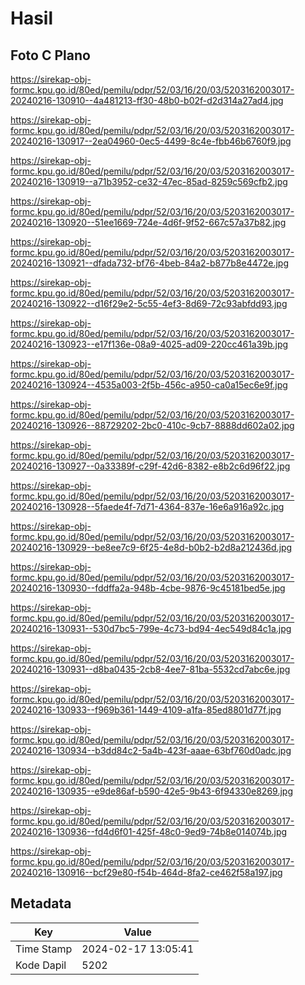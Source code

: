 # Hasil

## Foto C Plano

https://sirekap-obj-formc.kpu.go.id/80ed/pemilu/pdpr/52/03/16/20/03/5203162003017-20240216-130910--4a481213-ff30-48b0-b02f-d2d314a27ad4.jpg

https://sirekap-obj-formc.kpu.go.id/80ed/pemilu/pdpr/52/03/16/20/03/5203162003017-20240216-130917--2ea04960-0ec5-4499-8c4e-fbb46b6760f9.jpg

https://sirekap-obj-formc.kpu.go.id/80ed/pemilu/pdpr/52/03/16/20/03/5203162003017-20240216-130919--a71b3952-ce32-47ec-85ad-8259c569cfb2.jpg

https://sirekap-obj-formc.kpu.go.id/80ed/pemilu/pdpr/52/03/16/20/03/5203162003017-20240216-130920--51ee1669-724e-4d6f-9f52-667c57a37b82.jpg

https://sirekap-obj-formc.kpu.go.id/80ed/pemilu/pdpr/52/03/16/20/03/5203162003017-20240216-130921--dfada732-bf76-4beb-84a2-b877b8e4472e.jpg

https://sirekap-obj-formc.kpu.go.id/80ed/pemilu/pdpr/52/03/16/20/03/5203162003017-20240216-130922--d16f29e2-5c55-4ef3-8d69-72c93abfdd93.jpg

https://sirekap-obj-formc.kpu.go.id/80ed/pemilu/pdpr/52/03/16/20/03/5203162003017-20240216-130923--e17f136e-08a9-4025-ad09-220cc461a39b.jpg

https://sirekap-obj-formc.kpu.go.id/80ed/pemilu/pdpr/52/03/16/20/03/5203162003017-20240216-130924--4535a003-2f5b-456c-a950-ca0a15ec6e9f.jpg

https://sirekap-obj-formc.kpu.go.id/80ed/pemilu/pdpr/52/03/16/20/03/5203162003017-20240216-130926--88729202-2bc0-410c-9cb7-8888dd602a02.jpg

https://sirekap-obj-formc.kpu.go.id/80ed/pemilu/pdpr/52/03/16/20/03/5203162003017-20240216-130927--0a33389f-c29f-42d6-8382-e8b2c6d96f22.jpg

https://sirekap-obj-formc.kpu.go.id/80ed/pemilu/pdpr/52/03/16/20/03/5203162003017-20240216-130928--5faede4f-7d71-4364-837e-16e6a916a92c.jpg

https://sirekap-obj-formc.kpu.go.id/80ed/pemilu/pdpr/52/03/16/20/03/5203162003017-20240216-130929--be8ee7c9-6f25-4e8d-b0b2-b2d8a212436d.jpg

https://sirekap-obj-formc.kpu.go.id/80ed/pemilu/pdpr/52/03/16/20/03/5203162003017-20240216-130930--fddffa2a-948b-4cbe-9876-9c45181bed5e.jpg

https://sirekap-obj-formc.kpu.go.id/80ed/pemilu/pdpr/52/03/16/20/03/5203162003017-20240216-130931--530d7bc5-799e-4c73-bd94-4ec549d84c1a.jpg

https://sirekap-obj-formc.kpu.go.id/80ed/pemilu/pdpr/52/03/16/20/03/5203162003017-20240216-130931--d8ba0435-2cb8-4ee7-81ba-5532cd7abc6e.jpg

https://sirekap-obj-formc.kpu.go.id/80ed/pemilu/pdpr/52/03/16/20/03/5203162003017-20240216-130933--f969b361-1449-4109-a1fa-85ed8801d77f.jpg

https://sirekap-obj-formc.kpu.go.id/80ed/pemilu/pdpr/52/03/16/20/03/5203162003017-20240216-130934--b3dd84c2-5a4b-423f-aaae-63bf760d0adc.jpg

https://sirekap-obj-formc.kpu.go.id/80ed/pemilu/pdpr/52/03/16/20/03/5203162003017-20240216-130935--e9de86af-b590-42e5-9b43-6f94330e8269.jpg

https://sirekap-obj-formc.kpu.go.id/80ed/pemilu/pdpr/52/03/16/20/03/5203162003017-20240216-130936--fd4d6f01-425f-48c0-9ed9-74b8e014074b.jpg

https://sirekap-obj-formc.kpu.go.id/80ed/pemilu/pdpr/52/03/16/20/03/5203162003017-20240216-130916--bcf29e80-f54b-464d-8fa2-ce462f58a197.jpg


## Metadata

| Key        | Value               |
| ---------- | ------------------- |
| Time Stamp | 2024-02-17 13:05:41 |
| Kode Dapil | 5202                |



